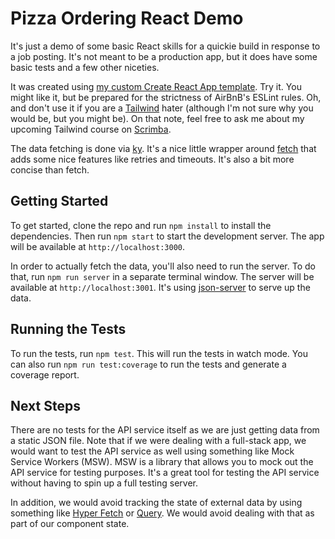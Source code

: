 # Pizza Ordering React Demo

It's just a demo of some basic React skills for a quickie build in response to a job posting. It's not meant to be a production app, but it does have some basic tests and a few other niceties.

It was created using [my custom Create React App template](https://www.npmjs.com/package/cra-template-eslint-airbnb-tailwind). Try it. You might like it, but be prepared for the strictness of AirBnB's ESLint rules. Oh, and don't use it if you are a [Tailwind](https://tailwindcss.com/) hater (although I'm not sure why you would be, but you might be). On that note, feel free to ask me about my upcoming Tailwind course on [Scrimba](https://scrimba.com/).

The data fetching is done via [ky](https://github.com/sindresorhus/ky). It's a nice little wrapper around [fetch](https://developer.mozilla.org/en-US/docs/Web/API/Fetch_API) that adds some nice features like retries and timeouts. It's also a bit more concise than fetch.

## Getting Started

To get started, clone the repo and run `npm install` to install the dependencies. Then run `npm start` to start the development server. The app will be available at `http://localhost:3000`.

In order to actually fetch the data, you'll also need to run the server. To do that, run `npm run server` in a separate terminal window. The server will be available at `http://localhost:3001`. It's using [json-server](https://www.npmjs.com/package/json-server) to serve up the data.

## Running the Tests

To run the tests, run `npm test`. This will run the tests in watch mode. You can also run `npm run test:coverage` to run the tests and generate a coverage report.

## Next Steps

There are no tests for the API service itself as we are just getting data from a static JSON file. Note that if we were dealing with a full-stack app, we would want to test the API service as well using something like Mock Service Workers (MSW). MSW is a library that allows you to mock out the API service for testing purposes. It's a great tool for testing the API service without having to spin up a full testing server.

In addition, we would avoid tracking the state of external data by using something like [Hyper Fetch](https://hyperfetch.bettertyped.com/) or [Query](https://tanstack.com/query/v4/?from=reactQueryV3&original=https://react-query-v3.tanstack.com/). We would avoid dealing with that as part of our component state.
